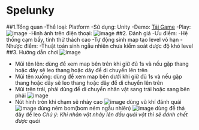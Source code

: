 # Spelunky
##1.Tổng quan
-Thể loại: Platform
-Sử dụng: Unity
-Demo: [Tải Game](https://drive.google.com/drive/folders/1b3B6zlTbuIBJBsZeidri33gfddDwtctH?usp=drive_link)
  -Play:
  ![image](https://github.com/andrew228211/Spelunky/assets/91866098/6e189cb5-ccf1-42b0-9061-e2c51a879237)
  -Hình ảnh trên điện thoại:
  ![image](https://github.com/andrew228211/Spelunky/assets/91866098/b1179789-9eab-463b-8eb4-b0f5351858d9)
##2. Đánh giá
-Ưu điểm:
  -Hệ thống cạm bấy, tính thử thách cao
  -Tự động sinh map tạo level vô hạn
-Nhược điểm:
  -Thuật toán sinh ngẫu nhiên chưa kiểm soát dược độ khó level
##3. Hướng dẫn chơi
![image](https://github.com/andrew228211/Spelunky/assets/91866098/82940352-833e-45c4-addf-1be4eb3357f8)
- Mũi tên lên: dùng để xem map bên trên khi giữ đủ 1s và nếu gặp thang hoặc dây sẽ leo thang hoặc dây để di chuyển lên trên
- Mũi tên xuống: dùng để xem map bên dưới khi giữ đủ 1s và nếu gặp thang hoặc dây sẽ leo thang hoặc dây để di chuyển lên trên
- Mũi trên trái, phải dùng để di chuyển nhân vật sang trái hoặc sang bên phải
![image](https://github.com/andrew228211/Spelunky/assets/91866098/774873a2-ac3b-4601-a4d2-8778f39995c7)
- Nút hình tròn khi chạm sẽ nhảy cao
![image](https://github.com/andrew228211/Spelunky/assets/91866098/a8e55a91-b997-47f1-8bde-fa9a2ed3db90) dùng vũ khí đánh quái
![image](https://github.com/andrew228211/Spelunky/assets/91866098/c594ed47-8116-42c2-8306-e000a67eb59f) dùng ném bom(bom ném ngẫu nhiên)
![image](https://github.com/andrew228211/Spelunky/assets/91866098/dd9615ee-5ca3-4cdc-8ba6-2934ce3b08b7) dùng để thả dây để leo
  *Chú ý: Khi nhân vật nhảy lên đầu quái vật thì sẽ đánh chết được quái*






  
